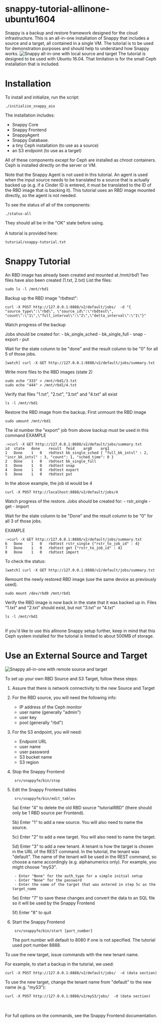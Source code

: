 
  
# snappy-tutorial-allinone-ubuntu1604

Snappy is a backup and restore framework designed for the cloud infrastructure.  This is an all-in-one installation of Snappy that includes a source and a target, all contained in a single VM.  The tutorial is to be used for demonstration purposes and should help to understand how Snappy works.
![Snappy all-in-one with local source and target](https://github.com/att/snappy-tutorial-allinone-ubuntu1604/blob/master/images/snappy-tutorial-diagram-1.jpg)
The tutorial is designed to be used with Ubuntu 16.04.  That limitation is for the small Ceph installation that is included.  

# Installation

To install and initialize, run the script:

```
./initialize_snappy_aio
```

The installation includes:

-   Snappy Core
-   Snappy Frontend
-   SnappyAgent
-   Snappy Database.
-   a tiny Ceph installation (to use as a source)
-   an S3 endpoint (to use as a target)

All of these components except for Ceph are installed as chroot containers.  Ceph is installed directly on the server or VM.

Note that the Snappy Agent is not used in this tutorial.  An agent is used when the input source needs to be translated to a source that is actually backed up (e.g. if a Cinder ID is entered, it must be translated to the ID of the RBD image that is backing it).  This tutorial uses an RBD image mounted directly, so the agent is not needed.
<br>
  
To see the status of all of the components:

```
./status-all
```

They should all be in the "OK" state before using.  
<br>
A tutorial is provided here:

```
tutorial/snappy-tutorial.txt
```

# Snappy Tutorial


An RBD image has already been created and mounted at /mnt/rbd1
Two files have also been created (1.txt, 2.txt)
List the files:

	sudo ls -l /mnt/rbd1


Backup up the RBD image "rbdtest":

	curl -X POST http://127.0.0.1:8888/v2/default/jobs/  -d "{ "source_type\":\"rbd\", \"source_id\":\"rbdtest\", "count\":\"1\",\"full_interval\":\"2\",\"delta_interval\":\"1\"}"


Watch progress of the backup
 
 Jobs should be created for:
	- bk_single_sched
	- bk_single_full
	- snap
	- export
	- put

Wait for the state column to be "done"  and the result column to be "0" for all 5 of those jobs.

	[watch] curl -X GET http://127.0.0.1:8888/v2/default/jobs/summary.txt


Write more files to the RBD images (state 2)

	sudo echo "333" > /mnt/rbd1/3.txt
	sudo echo "444" > /mnt/rbd1/4.txt


Verify that files "1.txt", "2.txt", "3.txt" and "4.txt" all exist

	ls -l /mnt/rbd1


Restore the RBD image from the backup.
First unmount the RBD image

	sudo umount /mnt/rbd1


The id number the "export" job from above backup must be used in this command
EXAMPLE

	->curl -X GET http://127.0.0.1:8888/v2/default/jobs/summary.txt
	id	state	done	result	feid	arg0	arg1
	1	Done	1	0	rbdtest	bk_single_sched	{ "full_bk_intvl" : 2, "incr_bk_intvl" : 3, "count": 1, "sched_time": 0 }	
	2	Done	1	0	rbdtest	bk_single_full		
	3	Done	1	0	rbdtest	snap		
	4	Done	1	0	rbdtest	export		
	5	Done	1	0	rbdtest	put

In the above example, the job id would be 4

	curl -X POST http://localhost:8888/v2/default/jobs/4


Watch progress of the restore.
Jobs should be created for:
       - rstr_single
       - get
       - import

Wait for the state column to be "Done" and the result column to be "0" for all 3 of those jobs.

 EXAMPLE
 
	->curl -X GET http://127.0.0.1:8888/v2/default/jobs/summary.txt
	6	Done	1	0	rbdtest	rstr_single	{"rstr_to_job_id" : 4}	
	7	Done	1	0	rbdtest	get	{"rstr_to_job_id" : 4}	
	8	Done	1	0	rbdtest	import
To check the status:

	[watch] curl -X GET http://127.0.0.1:8888/v2/default/jobs/summary.txt

Remount the newly restored RBD image (use the same device as previously used).

	sudo mount /dev/rbd0 /mnt/rbd1



Verify the RBD image is now back in the state that it was backed up in. Files "1.txt" and "2.txt" should exist, but not "3.txt" or "4.txt"

	ls -l /mnt/rbd1

<br>
If you'd like to use this allinone Snappy setup further, keep in mind that this
Ceph system installed for the tutorial is limited to about 500MB of storage.





# Use an External Source and Target

![Snappy all-in-one with remote source and target](https://github.com/att/snappy-tutorial-allinone-ubuntu1604/blob/master/images/snappy-tutorial-diagram-2.jpg)

To set up your own RBD Source and S3 Target, follow these steps:

1) Assure that there is network connectivity to the new Source and Target

2) For the RBD source, you will need the following info:
	- IP address of the Ceph monitor
	- user name (generally "admin")
	- user key
	- pool (generally "rbd")

3) For the S3 endpoint, you will need:
	- Endpoint URL
	- user name
	- user password
	- S3 bucket name
	- S3 region

4) Stop the Snappy Frontend

		srv/snappyfe/bin/stop

5) Edit the Snappy Frontend tables

		srv/snappyfe/bin/edit_tables

	5a) Enter "4" to delete the old RBD source "tutorialRBD" (there should only be 1 RBD source per Frontend).  

	5b) Enter "1" to add a new source.  You will also need to name the source.
	
	5c) Enter "2" to add a new target.  You will also need to name the target.

	5d) Enter "3" to add a new tenant.  A tenant is how the target is chosen
		in the URL of the REST command.  In the tutorial, the tenant was "default".  The name of the tenant will be used in the REST command, so choose a name accordingly (e.g. alphanumerics only).  For example, you might choose "myS3".
		
		- Enter "None" for the auth_type for a simple initial setup
		- Enter "None" for the password
		- Enter the name of the target that was entered in step 5c as the target_name

	5e) Enter "7" to save these changes and convert the data to an SQL file 
		so it will be used by the Snappy Frontend

	5f) Enter "8" to quit

6) Start the Snappy Frontend

		srv/snappyfe/bin/start [port_number]

	The port number will default to 8080 if one is not specified.  The tutorial used port number 8888.


To use the new target, issue commands with the new tenant name.

For example, to start a backup in the tutorial, we used:

	curl -X POST http://127.0.0.1:8888/v2/default/jobs/  -d (data section)

To use the new target, change the tenant name from "default" to the new name (e.g. "myS3"):

	curl -X POST http://127.0.0.1:8888/v2/myS3/jobs/  -d (data section)	
<br><br>
For full options on the commands, see the Snappy Frontend documentation.
